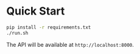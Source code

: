 # Quick Start

```bash
pip install -r requirements.txt
./run.sh
```

The API will be available at `http://localhost:8000`.
